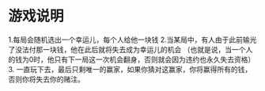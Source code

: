 # 游戏说明

1.每局会随机选出一个幸运儿，每个人给他一块钱
2.当某局中，有人由于此前输光了没法付那一块钱，他在此后就将失去成为幸运儿的机会
  （也就是说，当一个人的钱为0时，他只有下一局这一次机会翻身，否则就会因为违约也永久失去资格）
3. 一直玩下去，最后只剩唯一的赢家，如果你猜对这赢家，你将赢得所有的钱，否则你将失去你的赌注。
